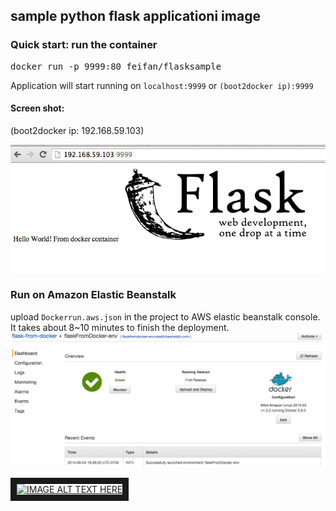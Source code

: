 ## sample python flask applicationi image

### Quick start: run the container
<pre>docker run -p 9999:80 feifan/flasksample</pre>
Application will start running on `localhost:9999` or `(boot2docker ip):9999`

#### Screen shot:
(boot2docker ip: 192.168.59.103)

![screen shot](Screenshot.png)


### Run on Amazon Elastic Beanstalk
upload `Dockerrun.aws.json` in the project to AWS elastic beanstalk console. It takes about 8~10 minutes to finish the deployment.
![screen shot](Screenshot2.png)


<a href="http://www.youtube.com/watch?feature=player_embedded&v=lBu7Ov3Rt-M
" target="_blank"><img src="http://img.youtube.com/vi/lBu7Ov3Rt-M/0.jpg" 
alt="IMAGE ALT TEXT HERE" width="420" height="315" border="10" /></a>



